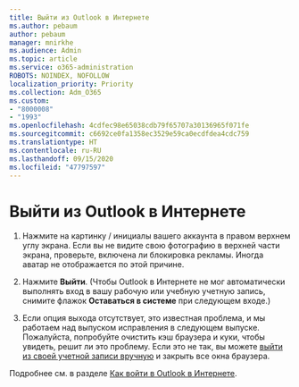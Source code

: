 ```yaml
---
title: Выйти из Outlook в Интернете
ms.author: pebaum
author: pebaum
manager: mnirkhe
ms.audience: Admin
ms.topic: article
ms.service: o365-administration
ROBOTS: NOINDEX, NOFOLLOW
localization_priority: Priority
ms.collection: Adm_O365
ms.custom:
- "8000008"
- "1993"
ms.openlocfilehash: 4cdfec98e65038cdb79f65707a30136965f071fe
ms.sourcegitcommit: c6692ce0fa1358ec3529e59ca0ecdfdea4cdc759
ms.translationtype: HT
ms.contentlocale: ru-RU
ms.lasthandoff: 09/15/2020
ms.locfileid: "47797597"
---
```

# <a name="sign-out-of-outlook-on-the-web"></a>Выйти из Outlook в Интернете

1. Нажмите на картинку / инициалы вашего аккаунта в правом верхнем углу экрана. Если вы не видите свою фотографию в верхней части экрана, проверьте, включена ли блокировка рекламы. Иногда аватар не отображается по этой причине.

2. Нажмите **Выйти**. (Чтобы Outlook в Интернете не мог автоматически выполнять вход в вашу рабочую или учебную учетную запись, снимите флажок **Оставаться в системе** при следующем входе.)

3. Если опция выхода отсутствует, это известная проблема, и мы работаем над выпуском исправления в следующем выпуске.  Пожалуйста, попробуйте очистить кэш браузера и куки, чтобы увидеть, решит ли это проблему.  Если это не так, вы можете [выйти из своей учетной записи вручную](https://login.live.com/logout.srf) и закрыть все окна браузера.

Подробнее см. в разделе [Как войти в Outlook в Интернете](https://support.office.com/article/how-to-sign-in-to-outlook-on-the-web-763fab4d-0138-4814-b450-37fc286bcb79).
